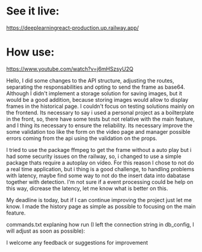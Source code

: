 
# See it live:
https://deeplearningreact-production.up.railway.app/

# How use:
https://www.youtube.com/watch?v=j6mHSzsyU2Q

Hello, I did some changes to the API structure, adjusting the routes, separating the responsabilities and opting to send the frame as base64. Although I didn't implement a storage solution for saving images, but it would be a good addition, because storing images would allow to display frames in the historical page. I couldn't focus on testing solutions mainly on the frontend. Its necessary to say i used a personal project as a boilterplate in the front, so, there have some tests but not relative with the main feature, and I thing its necessary to ensure the reliability. Its necessary improve the some validation too like the form on the video page and manager possible errors coming from the api using the validation on the props.

I tried to use the package ffmpeg to get the frame without a auto play but i had some security issues on the railway, so, i changed to use a simple package thats require a autoplay on vídeo. For this reason I chose to not do a real time application, but i thing is a good challenge, to handling problems with latency, maybe find some way to not do the insert data into dabatase together with detection. I'm not sure if a event processing could be help on this way, dicrease the latency, let me know what is better on this. 

My deadline is today, but if I can continue improving the project just let me know. I made the history page as simple as possible to focusing on the main feature.

commands.txt explaning how run (I left the connection string in db_config, I will adjust as soon as possible): 

I welcome any feedback or suggestions for improvement

